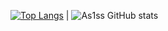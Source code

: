 [![Top Langs](https://github-readme-stats-beryl-nu-33.vercel.app/api/top-langs?username=As1ss&layout=compact)](https://github.com/As1ss/github-readme-stats) 
|
![As1ss GitHub stats](https://github-readme-stats.vercel.app/api?username=As1ss&count_private=true)


